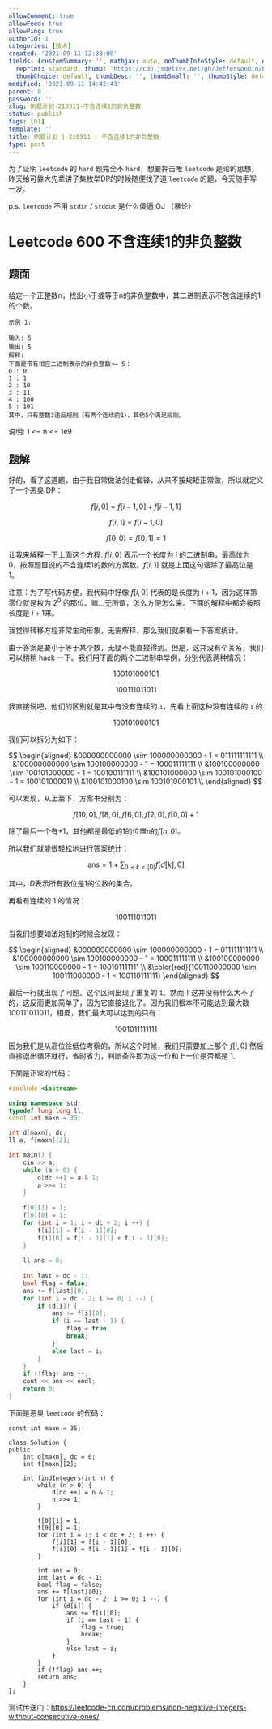 ```yaml
---
allowComment: true
allowFeed: true
allowPing: true
authorId: 1
categories: [技术]
created: '2021-09-11 12:38:00'
fields: {customSummary: '', mathjax: auto, noThumbInfoStyle: default, outdatedNotice: 'no',
  reprint: standard, thumb: 'https://cdn.jsdelivr.net/gh/JeffersonQin/blog-asset@latest/usr/picgo/20210903212854.png',
  thumbChoice: default, thumbDesc: '', thumbSmall: '', thumbStyle: default}
modified: '2021-09-11 14:42:43'
parent: 0
password: ''
slug: 刷题计划-210911-不含连续1的非负整数
status: publish
tags: [OI]
template: ''
title: 刷题计划 | 210911 | 不含连续1的非负整数
type: post
---
```

为了证明 `leetcode` 的 `hard` 题完全不 `hard`，想要抨击唯 `leetcode` 是论的思想，昨天给可靠大先辈讲子集枚举DP的时候随便找了道 `leetcode` 的题，今天随手写一发。

p.s. `leetcode` 不用 `stdin` / `stdout` 是什么傻逼 OJ （暴论）

# Leetcode 600 不含连续1的非负整数

## 题面

给定一个正整数n，找出小于或等于n的非负整数中，其二进制表示不包含连续的1的个数。

```
示例 1:

输入: 5
输出: 5
解释: 
下面是带有相应二进制表示的非负整数<= 5：
0 : 0
1 : 1
2 : 10
3 : 11
4 : 100
5 : 101
其中，只有整数3违反规则（有两个连续的1），其他5个满足规则。
```

说明: 1 <= n <= 1e9

## 题解

好的，看了这道题，由于我日常做法剑走偏锋，从来不按规矩正常做，所以就定义了一个恶臭 DP：

$$
	f[i, 0] = f[i - 1, 0] + f[i - 1, 1]
$$

$$
	f[i, 1] = f[i - 1, 0]
$$

$$
	f[0, 0] = f[0, 1] = 1
$$

让我来解释一下上面这个方程: $f[i, 0]$ 表示一个长度为 $i$ 的二进制串，最高位为 $0$，按照题目说的不含连续1的数的方案数。$f[i, 1]$ 就是上面这句话除了最高位是 $1$。

注意：为了写代码方便，我代码中好像 $f[i, 0]$ 代表的是长度为 $i + 1$，因为这样第零位就是权为 $2^0$ 的那位。嘛...无所谓，怎么方便怎么来。下面的解释中都会按照长度是 $i + 1$来。

我觉得转移方程非常生动形象，无需解释，那么我们就来看一下答案统计。

由于答案是要小于等于某个数，无疑不能直接得到。但是，这并没有个关系，我们可以稍稍 hack 一下。我们用下面的两个二进制串举例，分别代表两种情况：

$$
	100101000101
$$

$$
	100111011011
$$

我直接说吧，他们的区别就是其中有没有连续的 `1`，先看上面这种没有连续的 `1` 的

$$
	100101000101
$$

我们可以拆分为如下：

$$
	\begin{aligned}
		&000000000000 \sim 100000000000 - 1 = 011111111111 \\ 
		&100000000000 \sim 100100000000 - 1 = 100011111111 \\
		&100100000000 \sim 100101000000 - 1 = 100100111111 \\
		&100101000000 \sim 100101000100 - 1 = 100101000011 \\ 
		&100101000100 \sim 100101000101 \\
	\end{aligned}
$$

可以发现，从上至下，方案书分别为：

$$
	f[10, 0], f[8, 0], f[6, 0], f[2, 0], f[0, 0] + 1
$$

除了最后一个有$+1$，其他都是最低的1的位置$n$的$f[n, 0]$。

所以我们就能很轻松地进行答案统计：

$$
	\text {ans} = 1 + \sum _ {0 \leq k < |D|} f[d[k], 0]
$$

其中，$D$表示所有数位是1的位数的集合。

再看有连续的 1 的情况：

$$
	100111011011
$$

当我们想要如法炮制的时候会发现：

$$
	\begin{aligned}
		&000000000000 \sim 100000000000 - 1 = 011111111111 \\ 
		&100000000000 \sim 100100000000 - 1 = 100011111111 \\
		&100100000000 \sim 100110000000 - 1 = 100101111111 \\
		&\color{red}{100110000000 \sim 100111000000 - 1 = 100110111111}
	\end{aligned}
$$

最后一行就出现了问题。这个区间出现了重复的 `1`。然而！这并没有什么大不了的，这反而更加简单了，因为它直接退化了。因为我们根本不可能达到最大数 $100111011011$，相反，我们最大可以达到的只有：

$$
	1001011111111
$$

因为我们是从高位往低位考察的，所以这个时候，我们只需要加上那个 $f[i, 0]$ 然后直接退出循环就行，省时省力，判断条件即为这一位和上一位是否都是 1.

下面是正常的代码：

```C++
#include <iostream>

using namespace std;
typedef long long ll;
const int maxn = 35;

int d[maxn], dc;
ll a, f[maxn][2];

int main() {
	cin >> a;
	while (a > 0) {
		d[dc ++] = a & 1;
		a >>= 1;
	}
	
	f[0][1] = 1;
	f[0][0] = 1;
	for (int i = 1; i < dc + 2; i ++) {
		f[i][1] = f[i - 1][0];
		f[i][0] = f[i - 1][1] + f[i - 1][0];
	}
	
	ll ans = 0;
	
	int last = dc - 1;
	bool flag = false;
	ans += f[last][0];
	for (int i = dc - 2; i >= 0; i --) {
		if (d[i]) {
			ans += f[i][0];
			if (i == last - 1) {
				flag = true;
				break;
			}
			else last = i;
		}
	}
	if (!flag) ans ++;
	cout << ans << endl;
	return 0;
}
```

下面是恶臭 `leetcode` 的代码：

```C+
const int maxn = 35;

class Solution {
public:
    int d[maxn], dc = 0;
    int f[maxn][2];

    int findIntegers(int n) {
        while (n > 0) {
            d[dc ++] = n & 1;
            n >>= 1;
        }
        
        f[0][1] = 1;
        f[0][0] = 1;
        for (int i = 1; i < dc + 2; i ++) {
            f[i][1] = f[i - 1][0];
            f[i][0] = f[i - 1][1] + f[i - 1][0];
        }
        
        int ans = 0;
        int last = dc - 1;
        bool flag = false;
        ans += f[last][0];
        for (int i = dc - 2; i >= 0; i --) {
            if (d[i]) {
                ans += f[i][0];
                if (i == last - 1) {
                    flag = true;
                    break;
                }
                else last = i;
            }
        }
        if (!flag) ans ++;
        return ans;
    }
};
```

测试传送门：https://leetcode-cn.com/problems/non-negative-integers-without-consecutive-ones/
